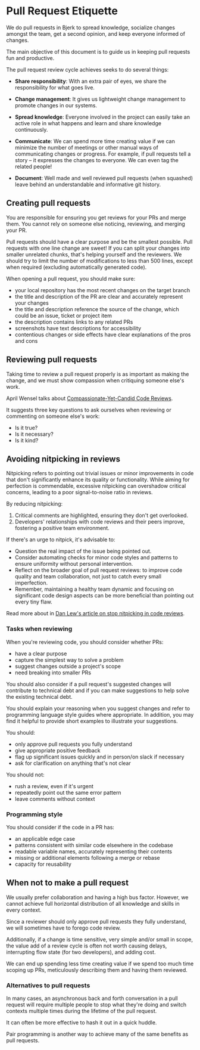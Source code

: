 # Pull Request Etiquette

We do pull requests in Bjerk to spread knowledge, socialize changes amongst the
team, get a second opinion, and keep everyone informed of changes.

The main objective of this document is to guide us in keeping pull requests fun
and productive.

The pull request review cycle achieves seeks to do several things:

- **Share responsibility**: With an extra pair of eyes, we share the
  responsibility for what goes live.

- **Change management**: It gives us lightweight change management to promote
  changes in our systems.

- **Spread knowledge**: Everyone involved in the project can easily take an
  active role in what happens and learn and share knowledge continuously.

- **Communicate**: We can spend more time creating value if we can minimize the
  number of meetings or other manual ways of communicating changes or progress.
  For example, if pull requests tell a story – it expresses the changes to
  everyone. We can even tag the related people!
  
- **Document**: Well made and well reviewed pull requests (when squashed) leave behind an understandable and informative git history.

## Creating pull requests

You are responsible for ensuring you get reviews for your PRs and merge them.
You cannot rely on someone else noticing, reviewing, and merging your PR.

Pull requests should have a clear purpose and be the smallest possible. Pull
requests with one line change are sweet! If you can split your changes into
smaller unrelated chunks, that's helping yourself and the reviewers. We should
try to limit the number of modifications to less than 500 lines, except when
required (excluding automatically generated code).

When opening a pull request, you should make sure:

- your local repository has the most recent changes on the target branch
- the title and description of the PR are clear and accurately represent your
  changes
- the title and description reference the source of the change, which could be
  an issue, ticket or project item
- the description contains links to any related PRs
- screenshots have text descriptions for accessibility
- contentious changes or side effects have clear explanations of the pros and
  cons

## Reviewing pull requests

Taking time to review a pull request properly is as important as making the
change, and we must show compassion when critiquing someone else's work.

April Wensel talks about
[Compassionate-Yet-Candid Code Reviews](https://www.youtube.com/watch?v=Ea8EiIPZvh0).

It suggests three key questions to ask ourselves when reviewing or commenting on
someone else's work:

- Is it true?
- Is it necessary?
- Is it kind?

## Avoiding nitpicking in reviews

Nitpicking refers to pointing out trivial issues or minor improvements in code
that don't significantly enhance its quality or functionality. While aiming for
perfection is commendable, excessive nitpicking can overshadow critical
concerns, leading to a poor signal-to-noise ratio in reviews.

By reducing nitpicking:

1. Critical comments are highlighted, ensuring they don't get overlooked.
2. Developers' relationships with code reviews and their peers improve,
   fostering a positive team environment.

If there's an urge to nitpick, it's advisable to:

- Question the real impact of the issue being pointed out.
- Consider automating checks for minor code styles and patterns to ensure
  uniformity without personal intervention.
- Reflect on the broader goal of pull request reviews: to improve code quality
  and team collaboration, not just to catch every small imperfection.
- Remember, maintaining a healthy team dynamic and focusing on significant code
  design aspects can be more beneficial than pointing out every tiny flaw.

Read more about in [Dan Lew's article on stop nitpicking in code
reviews][nitpicky].

[nitpicky]: https://blog.danlew.net/2021/02/23/stop-nitpicking-in-code-reviews/

### Tasks when reviewing

When you're reviewing code, you should consider whether PRs:

- have a clear purpose
- capture the simplest way to solve a problem
- suggest changes outside a project's scope
- need breaking into smaller PRs

You should also consider if a pull request's suggested changes will contribute
to technical debt and if you can make suggestions to help solve the existing
technical debt.

You should explain your reasoning when you suggest changes and refer to
programming language style guides where appropriate. In addition, you may find
it helpful to provide short examples to illustrate your suggestions.

You should:

- only approve pull requests you fully understand
- give appropriate positive feedback
- flag up significant issues quickly and in person/on slack if necessary
- ask for clarification on anything that's not clear

You should not:

- rush a review, even if it's urgent
- repeatedly point out the same error pattern
- leave comments without context

### Programming style

You should consider if the code in a PR has:

- an applicable edge case
- patterns consistent with similar code elsewhere in the codebase
- readable variable names, accurately representing their contents
- missing or additional elements following a merge or rebase
- capacity for reusability

## When not to make a pull request

We usually prefer collaboration and having a high bus factor.
However, we cannot achieve full horizontal distribution
of all knowledge and skills in every context.

Since a reviewer should only approve pull requests they fully understand,
we will sometimes have to forego code review.

Additionally, if a change is time sensitive, very simple and/or small in scope,
the value add of a review cycle is often not worth causing delays, interrupting flow state (for two developers),
and adding cost.

We can end up spending less time creating value if we spend too much time
scoping up PRs, meticulously describing them and having them reviewed.

### Alternatives to pull requests

In many cases, an asynchronous back and forth conversation in a pull request
 will require multiple people to stop what they're doing and switch contexts
 multiple times during the lifetime of the pull request.

It can often be more effective to hash it out in a quick huddle.

Pair programming is another way to achieve many of the same benefits as pull requests.
